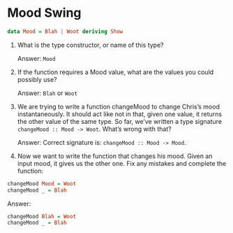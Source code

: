# Mood Swing

```haskell
data Mood = Blah | Woot deriving Show
```

1. What is the type constructor, or name of this type?

    Answer: `Mood`


2. If the function requires a Mood value, what are the values you
could possibly use?

    Answer: `Blah` or `Woot`

3. We are trying to write a function changeMood to change Chris’s
mood instantaneously. It should act like not in that, given one
value, it returns the other value of the same type. So far, we’ve
written a type signature `changeMood :: Mood -> Woot`. What’s wrong
with that?

    Answer: Correct signature is: `changeMood :: Mood -> Mood`.

4. Now we want to write the function that changes his mood. Given an input mood, it gives us the other one. Fix any mistakes and complete the function:

```haskell
changeMood Mood = Woot
changeMood _ = Blah
```

Answer:
```haskell
changeMood Blah = Woot
changeMood _ = Blah
```